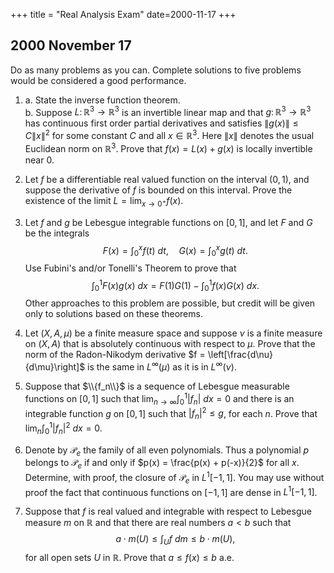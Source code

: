 +++
title = "Real Analysis Exam"
date=2000-11-17
+++

## 2000 November 17

Do as many problems as you can.  Complete solutions to five problems would be considered a good performance.

<!-- 
The inverse function theorem does not appear on the syllabus and, as far as I know, this is the only exam problem in which it has appeared. The implicit function theorem *does* appear on the syllabus, but I have never encountered an exam problem that required it. 
-->

1. a. State the inverse function theorem.\
   b. Suppose $L\colon \mathbb R^3 \rightarrow \mathbb R^3$ is an invertible linear map and that 
      $g\colon \mathbb R^3 \rightarrow \mathbb R^3$ has continuous first order partial derivatives and satisfies 
      $\|g(x)\| \leq C\|x\|^2$ for some constant $C$ and all $x\in \mathbb R^3$. Here $\|x\|$ denotes the usual Euclidean norm on $\mathbb R^3$.  Prove that $f(x) = L(x) + g(x)$ is locally invertible near $0$.

2. Let $f$ be a differentiable real valued function on the interval $(0,1)$, and suppose the derivative of $f$ is bounded on this interval.  Prove the existence of the limit $L = \lim_{x\rightarrow 0^+} f(x)$.

3. Let $f$ and $g$ be Lebesgue integrable functions on $[0,1]$, and let $F$ and $G$ be the integrals 
   $$F(x) = \int_0^x f(t) \ dt, \quad G(x) = \int_0^x g(t) \ dt.$$
   Use Fubini's and/or Tonelli's Theorem to prove that $$\int_0^1 F(x)g(x) \ dx = F(1) G(1) - \int_0^1 f(x)G(x) \ dx.$$ Other approaches to this problem are possible, but credit will be given only to solutions based on these theorems.

4. Let $(X, A, \mu)$ be a finite measure space and suppose $\nu$ is a finite measure on $(X, A)$ that is absolutely continuous with respect to $\mu$. Prove that the norm of the Radon-Nikodym derivative $f = \left[\frac{d\nu}{d\mu}\right]$ is the same in $L^\infty (\mu)$ as it is in $L^\infty(\nu)$.

5. Suppose that $\\{f_n\\}$ is a sequence of Lebesgue measurable functions on $[0,1]$ such that $\lim_{n\rightarrow \infty} \int_0^1 |f_n|\ dx = 0$ and there is an integrable function $g$ on $[0,1]$ such that $|f_n|^2 \leq g$, for each $n$. Prove that $\lim_n \int_0^1 |f_n|^2\ dx =0$.

6. Denote by $\mathcal P_e$ the family of all even polynomials.  Thus a polynomial $p$ belongs to $\mathcal P_e$ if and only if $p(x) = \frac{p(x) + p(-x)}{2}$ for all $x$. Determine, with proof, the closure of $\mathcal P_e$ in $L^1[-1,1]$.  You may use without proof the fact that continuous functions on $[-1,1]$ are dense in $L^1[-1,1]$.

7. Suppose that $f$ is real valued and integrable with respect to Lebesgue measure $m$ on $\mathbb R$ and that there are real numbers $a<b$ such that $$a \cdot m(U) \leq \int_U f \ dm \leq b \cdot m(U),$$ for all open sets $U$ in $\mathbb R$.  Prove that $a \leq f(x) \leq b$ a.e.


<!-- 
SOLUTION 1.
  \ifthenelse{\boolean{includeSolutions}}{\begin{solution}~\\
      \index{inverse function theorem!of calculus|ii}
      {\bf (a)} (Inverse function theorem (IFT) of calculus)\footnote{See Rudin~\cite{Rudin:1976}.}\\
      Let $f:E\rightarrow \mathbb R^n$ be a $C^1$-mapping of an open set
      $E\subset \mathbb R^n$.  Suppose that $f'(a)$ is invertible for some $a\in E$ and
      that $f(a)=b$. Then,
      \begin{enumerate}[(i)]
      \item there exist open sets $U$ and $V$ in $\mathbb R^n$ such that $a\in U$, $b\in V$,
        and $f$ maps $U$ bijectively onto $V$, and
      \item if $g$ is the inverse of $f$ (which exists by (i)), defined on $V$ by
        $g(f(x))=x$, for $x\in U$, then $g\in C^1(V)$.\\[4pt]
      \end{enumerate}
      {\bf (b)} First note that $L$ and $g$ both have continuous first order partial
      derivatives; \ie $L, g \in C^1(\mathbb R^3)$.  Therefore, the derivative of $f = L + g$, 
      \[
      f'(x) \triangleq J_f(x) \triangleq \left(\frac{\partial f_i}{\partial x_j}\right)_{i,j=1}^3
      \] 
      exists.  Furthermore, $J_f(x)$ is continuous in a neighborhood of the zero vector,
      because this is true of the partials of $g(x)$, and the partials of $L(x)$ are the
      constant matrix $L$.
      Therefore, $f \in C^1(\mathbb R^3)$.  
      By the IFT, then, we need only show that $f'(0)$ is invertible. Since
      $f'(x) = L + g'(x)$, we must show $f'(0) = L + g'(0)$ is invertible.  Consider the matrix $g'(0) =
      J_g(0)$.  We claim, $J_g(0)=0$. Indeed, if $x_1, x_2, x_3$ are the elementary
      unit vectors (also known as {\bf i, j, k}), then the elements of $J_g(0)$ are 
      \begin{equation}
        \label{eq:2000-1}
        \frac{\partial g_i}{\partial x_j}(0) 
        = \lim_{h\rightarrow 0} \frac{g_i(0 + h x_j) - g_i(0)}{h}
        = \lim_{h\rightarrow 0} \frac{g_i(h x_j)}{h}.
      \end{equation}
      The second equality follows by the hypothesis that $g$ is continuous and satisfies
      $\|g(x)\| \leq C\|x\|^2$, which implies that $g(0) =0$.  Finally, to show
      that~(\ref{eq:2000-1}) is zero, consider
      \[
      |g_i(h x_j)| \leq \|g(h x_j)\| \leq C \|h x_j\|^2 = C|h|^2,
      \]
      which implies
      \[
      \frac{|g_i(h x_j)|}{|h|} \leq C \frac{|h x_j|^2}{|h|} = C|h| \rightarrow 0, \text{
        as $h\rightarrow 0$.}
      \]
      This proves that $f'(0) = L$, which is invertible by assumption, so the IFT
      implies that $f(x)$ is locally invertible near 0. 
      \qed
    \end{solution}  }{}
 -->
